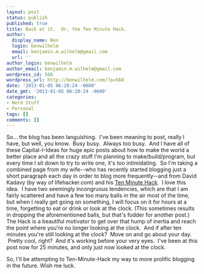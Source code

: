 ```yaml
---
layout: post
status: publish
published: true
title: Back at it.  Or, the Ten Minute Hack.
author:
  display_name: Ben
  login: benwilhelm
  email: benjamin.m.wilhelm@gmail.com
  url: ''
author_login: benwilhelm
author_email: benjamin.m.wilhelm@gmail.com
wordpress_id: 568
wordpress_url: http://benwilhelm.com/?p=568
date: '2013-01-05 06:20:24 -0600'
date_gmt: '2013-01-05 06:20:24 -0600'
categories:
- Nerd Stuff
- Personal
tags: []
comments: []
---
```

<p>So... the blog has been languishing. &nbsp;I've been meaning to post, really I have, but well, you know. &nbsp;Busy busy. &nbsp;Always too busy. &nbsp;And I have all of these Capital-I-Ideas for huge epic posts about how to make the world a better place and all the crazy stuff I'm planning to make/build/program, but every time I sit down to try to write one, it's too intimidating. &nbsp;So I'm taking a combined page from my wife--who has recently started blogging just a short paragraph each day in order to blog more frequently--and from David Kadavy (by way of lifehacker.com) and his <a title="The Ten Minute Hack" href="http://lifehacker.com/5889332/the-10+minute-hack" target="_blank">Ten Minute Hack</a>. &nbsp;I love this idea. &nbsp;I have two seemingly incongruous tendencies, which are that I am fairly scattered and have a few too many balls in the air most of the time, but when I really get going on something, I will focus on it for hours at a time, forgetting to eat or drink or look at the clock. (This sometimes results in dropping the aforementioned balls, but that's fodder for another post.) The Hack is a beautiful motivator to get over that hump of inertia and reach the point where you're no longer looking at the clock. &nbsp;And if after ten minutes you're still looking at the clock? &nbsp;Move on and go about your day. &nbsp;Pretty cool, right? &nbsp;And it's working before your very eyes. &nbsp;I've been at this post now for 25 minutes, and only just now looked at the clock.</p>
<p>So, I'll be attempting to Ten-Minute-Hack my way to more prolific blogging in the future. Wish me luck.</p>
